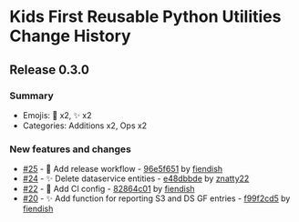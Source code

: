 # Kids First Reusable Python Utilities Change History

## Release 0.3.0

### Summary

- Emojis: 👷 x2, ✨ x2
- Categories: Additions x2, Ops x2

### New features and changes

- [#25](https://github.com/kids-first/kf-utils-python/pull/25) - 👷 Add release workflow - [96e5f651](https://github.com/kids-first/kf-utils-python/commit/96e5f65126b77a9f3a9d5183042b0ec8c8d5aa77) by [fiendish](https://github.com/fiendish)
- [#24](https://github.com/kids-first/kf-utils-python/pull/24) - ✨ Delete dataservice entities - [e48dbbde](https://github.com/kids-first/kf-utils-python/commit/e48dbbde4ea9a9b368a7ca906907fdb32a81ee90) by [znatty22](https://github.com/znatty22)
- [#22](https://github.com/kids-first/kf-utils-python/pull/22) - 👷 Add CI config - [82864c01](https://github.com/kids-first/kf-utils-python/commit/82864c0181899e862350e88ba274a8ea15f410bf) by [fiendish](https://github.com/fiendish)
- [#20](https://github.com/kids-first/kf-utils-python/pull/20) - ✨ Add function for reporting S3 and DS GF entries - [f99f2cd5](https://github.com/kids-first/kf-utils-python/commit/f99f2cd5fb629a7a649caa60885adaef4cecdea5) by [fiendish](https://github.com/fiendish)